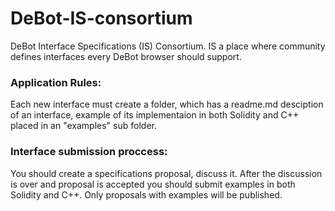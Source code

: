 # DeBot-IS-consortium
DeBot Interface Specifications (IS) Consortium. IS a place where community defines interfaces every DeBot browser should support.

### Application Rules:

Each new interface must create a folder, which has a readme.md desciption of an interface, example of its implementaion in both Solidity and C++ placed in an "examples" sub folder.

### Interface submission proccess:

You should create a specifications proposal, discuss it. 
After the discussion is over and proposal is accepted you should submit examples in both Solidity and C++. 
Only proposals with examples will be published.
